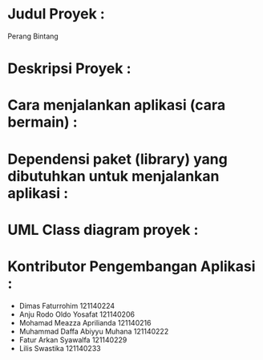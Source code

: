 # Judul Proyek :
Perang Bintang


# Deskripsi Proyek :


# Cara menjalankan aplikasi (cara bermain) :


# Dependensi paket (library) yang dibutuhkan untuk menjalankan aplikasi :


# UML Class diagram proyek :


# Kontributor Pengembangan Aplikasi :
- Dimas Faturrohim	121140224
- Anju Rodo Oldo Yosafat	121140206
- Mohamad Meazza Aprilianda	121140216
- Muhammad Daffa Abiyyu Muhana	121140222
- Fatur Arkan Syawalfa	121140229
- Lilis Swastika	121140233
